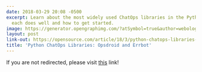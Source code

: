 ```yaml
---
date: 2018-03-29 20:08 -0500
excerpt: Learn about the most widely used ChatOps libraries in the Python world—what
  each does well and how to get started.
image: https://generator.opengraphimg.com/?atSymbol=true&author=webology&authorSize=text-2xl&tags=&title=Python+ChatOps+Libraries%3A+Opsdroid+and+Errbot
layout: post
link-out: https://opensource.com/article/18/3/python-chatops-libraries-opsdroid-and-errbot
title: 'Python ChatOps Libraries: Opsdroid and Errbot'
---
```


<script type="text/javascript">
window.location.href = "{{ page.link-out }}";
</script>

If you are not redirected, please visit <a href="{{ post.link-out }}">this</a> link!